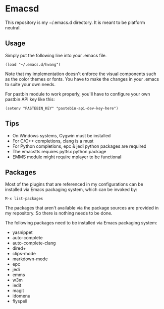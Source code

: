 Emacsd
======

This repository is my ~/.emacs.d directory. It is meant to be platform neutral.


Usage
-----

Simply put the following line into your .emacs file.

```
(load "~/.emacs.d/hwang")
```

Note that my implementation doesn't enforce the visual components such as the
color themes or fonts. You have to make the changes in your .emacs to suite
your own needs.

For pastbin module to work properly, you'll have to configure your own pastbin
API key like this:

```
(setenv "PASTEBIN_KEY" "pastebin-api-dev-key-here")
```

Tips
----

* On Windows systems, Cygwin must be installed
* For C/C++ completions, clang is a must
* For Python completions, epc & jedi python packages are required
* The emacstts requires pyttsx python package
* EMMS module might require mplayer to be functional


Packages
--------

Most of the plugins that are referenced in my configurations can be installed
via Emacs packaging system, which can be invoked by:

```
M-x list-packages
```

The packages that aren't available via the package sources are provided in
my repository. So there is nothing needs to be done.

The following packages need to be installed via Emacs packaging system:

* yasnippet
* auto-complete
* auto-complete-clang
* dired+
* clips-mode
* markdown-mode
* epc
* jedi
* emms
* w3m
* iedit
* magit
* idomenu
* flyspell
